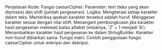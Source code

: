 Penjelasan Kode:
Fungsi caesarCipher:
Parameter: text (teks yang akan diproses) dan shift (jumlah pergeseran).
Logika:
Mengiterasi setiap karakter dalam teks.
Memeriksa apakah karakter tersebut adalah huruf.
Menggeser karakter sesuai dengan nilai shift.
Menangani pembungkusan jika karakter hasil pergeseran melewati batas alfabet (misalnya, 'Z' + 1 menjadi 'A').
Menambahkan karakter hasil pergeseran ke dalam StringBuilder.
Karakter non-huruf dibiarkan sama.
Fungsi main:
Contoh penggunaan fungsi caesarCipher untuk enkripsi dan dekripsi.
